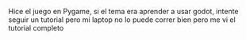 Hice el juego en Pygame, si el tema era aprender a usar godot, intente seguir un tutorial pero mi laptop no lo puede correr bien pero me vi el tutorial completo
